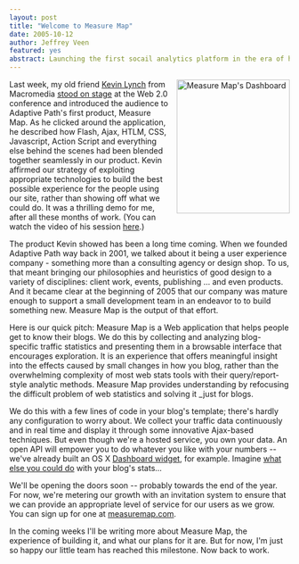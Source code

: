```yaml
--- 
layout: post
title: "Welcome to Measure Map"
date: 2005-10-12
author: Jeffrey Veen
featured: yes
abstract: Launching the first socail analytics platform in the era of hit counters
---
```

<a href="http://www.flickr.com/photos/veen/51884282/" title="Photo Sharing"><img src="http://static.flickr.com/30/51884282_59e31f907c_m.jpg" width="203" height="240" alt="Measure Map's Dashboard" style="float: right; padding-left: 10px;" /></a>

Last week, my old friend <a href="http://klynch.com/">Kevin Lynch</a> from Macromedia <a href="http://flickr.com/photos/x180/50264688/">stood on stage</a> at the Web 2.0 conference and introduced the audience to Adaptive Path's first product, Measure Map. As he clicked around the application, he described how Flash, Ajax, HTLM, CSS, Javascript, Action Script and everything else behind the scenes had been blended together seamlessly in our product. Kevin affirmed our strategy of exploiting appropriate technologies to build the best possible experience for the people using our site, rather than showing off what we could do. It was a thrilling demo for me, after all these months of work. (You can watch the video of his session <a href="http://video.google.com/videoplay?docid=4762944544960468107">here</a>.)

The product Kevin showed has been a long time coming. When we founded Adaptive Path way back in 2001, we talked about it being a user experience company - something more than a consulting agency or design shop. To us, that meant bringing our philosophies and heuristics of good design to a variety of disciplines: client work, events, publishing ... and even products. And it became clear at the beginning of 2005 that our company was mature enough to support a small development team in an endeavor to to build something new. Measure Map is the output of that effort.

Here is our quick pitch: Measure Map is a Web application that helps people get to know their blogs. We do this by collecting and analyzing blog-specific traffic statistics and presenting them in a browsable interface that encourages exploration. It is an experience that offers meaningful insight into the effects caused by small changes in how you blog, rather than the overwhelming complexity of most web stats tools with their query/report-style analytic methods. Measure Map provides understanding by refocusing the difficult problem of web statistics and solving it _just for blogs.

We do this with a few lines of code in your blog's template; there's hardly any configuration to worry about. We collect your traffic data continuously and in real time and display it through some innovative Ajax-based techniques. But even though we're a hosted service, you own your data. An open API will empower you to do whatever you like with your numbers -- we've already built an OS X <a href="http://www.apple.com/downloads/dashboard/">Dashboard widget</a>, for example. Imagine <a href="http://www.ambientdevices.com/cat/dashboard/index.html">what else you could do</a> with your blog's stats...

We'll be opening the doors soon -- probably towards the end of the year. For now, we're metering our growth with an invitation system to ensure that we can provide an appropriate level of service for our users as we grow. You can sign up for one at <a href="http://measuremap.com/">measuremap.com</a>.

In the coming weeks I'll be writing more about Measure Map, the experience of building it, and what our plans for it are. But for now, I'm just so happy our little team has reached this milestone. Now back to work.
&#8203;